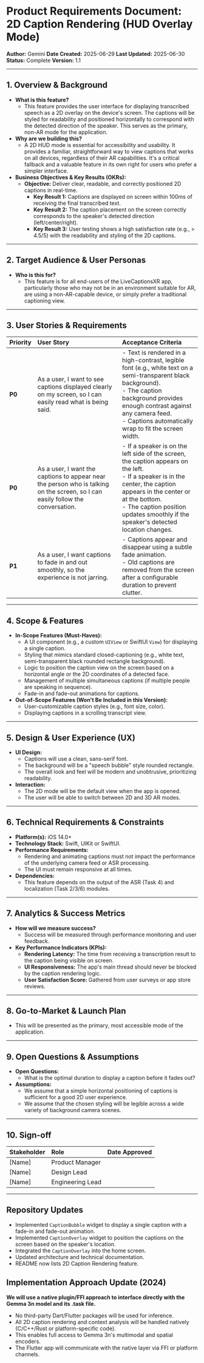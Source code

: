 # Product Requirements Document: 2D Caption Rendering (HUD Overlay Mode)

**Author:** Gemini
**Date Created:** 2025-06-29
**Last Updated:** 2025-06-30
**Status:** Complete
**Version:** 1.1

---

## 1. Overview & Background

*   **What is this feature?**
    *   This feature provides the user interface for displaying transcribed speech as a 2D overlay on the device's screen. The captions will be styled for readability and positioned horizontally to correspond with the detected direction of the speaker. This serves as the primary, non-AR mode for the application.
*   **Why are we building this?**
    *   A 2D HUD mode is essential for accessibility and usability. It provides a familiar, straightforward way to view captions that works on all devices, regardless of their AR capabilities. It's a critical fallback and a valuable feature in its own right for users who prefer a simpler interface.
*   **Business Objectives & Key Results (OKRs):**
    *   **Objective:** Deliver clear, readable, and correctly positioned 2D captions in real-time.
        *   **Key Result 1:** Captions are displayed on screen within 100ms of receiving the final transcribed text.
        *   **Key Result 2:** The caption placement on the screen correctly corresponds to the speaker's detected direction (left/center/right).
        *   **Key Result 3:** User testing shows a high satisfaction rate (e.g., > 4.5/5) with the readability and styling of the 2D captions.

---

## 2. Target Audience & User Personas

*   **Who is this for?**
    *   This feature is for all end-users of the LiveCaptionsXR app, particularly those who may not be in an environment suitable for AR, are using a non-AR-capable device, or simply prefer a traditional captioning view.

---

## 3. User Stories & Requirements

| Priority | User Story                                                                                             | Acceptance Criteria                                                                                                                                                              |
| :------- | :----------------------------------------------------------------------------------------------------- | :------------------------------------------------------------------------------------------------------------------------------------------------------------------------------- |
| **P0**   | As a user, I want to see captions displayed clearly on my screen, so I can easily read what is being said. | - Text is rendered in a high-contrast, legible font (e.g., white text on a semi-transparent black background). <br> - The caption background provides enough contrast against any camera feed. <br> - Captions automatically wrap to fit the screen width. |
| **P0**   | As a user, I want the captions to appear near the person who is talking on the screen, so I can easily follow the conversation. | - If a speaker is on the left side of the screen, the caption appears on the left. <br> - If a speaker is in the center, the caption appears in the center or at the bottom. <br> - The caption position updates smoothly if the speaker's detected location changes. |
| **P1**   | As a user, I want captions to fade in and out smoothly, so the experience is not jarring.                 | - Captions appear and disappear using a subtle fade animation. <br> - Old captions are removed from the screen after a configurable duration to prevent clutter. |

---

## 4. Scope & Features

*   **In-Scope Features (Must-Haves):**
    *   A UI component (e.g., a custom `UIView` or SwiftUI `View`) for displaying a single caption.
    *   Styling that mimics standard closed-captioning (e.g., white text, semi-transparent black rounded rectangle background).
    *   Logic to position the caption view on the screen based on a horizontal angle or the 2D coordinates of a detected face.
    *   Management of multiple simultaneous captions (if multiple people are speaking in sequence).
    *   Fade-in and fade-out animations for captions.
*   **Out-of-Scope Features (Won't Be Included in this Version):**
    *   User-customizable caption styles (e.g., font size, color).
    *   Displaying captions in a scrolling transcript view.

---

## 5. Design & User Experience (UX)

*   **UI Design:**
    *   Captions will use a clean, sans-serif font.
    *   The background will be a "speech bubble" style rounded rectangle.
    *   The overall look and feel will be modern and unobtrusive, prioritizing readability.
*   **Interaction:**
    *   The 2D mode will be the default view when the app is opened.
    *   The user will be able to switch between 2D and 3D AR modes.

---

## 6. Technical Requirements & Constraints

*   **Platform(s):** iOS 14.0+
*   **Technology Stack:** Swift, UIKit or SwiftUI.
*   **Performance Requirements:**
    *   Rendering and animating captions must not impact the performance of the underlying camera feed or ASR processing.
    *   The UI must remain responsive at all times.
*   **Dependencies:**
    *   This feature depends on the output of the ASR (Task 4) and localization (Task 2/3/6) modules.

---

## 7. Analytics & Success Metrics

*   **How will we measure success?**
    *   Success will be measured through performance monitoring and user feedback.
*   **Key Performance Indicators (KPIs):**
    *   **Rendering Latency:** The time from receiving a transcription result to the caption being visible on screen.
    *   **UI Responsiveness:** The app's main thread should never be blocked by the caption rendering logic.
    *   **User Satisfaction Score:** Gathered from user surveys or app store reviews.

---

## 8. Go-to-Market & Launch Plan

*   This will be presented as the primary, most accessible mode of the application.

---

## 9. Open Questions & Assumptions

*   **Open Questions:**
    *   What is the optimal duration to display a caption before it fades out?
*   **Assumptions:**
    *   We assume that a simple horizontal positioning of captions is sufficient for a good 2D user experience.
    *   We assume that the chosen styling will be legible across a wide variety of background camera scenes.

---

## 10. Sign-off

| Stakeholder       | Role                | Date Approved |
| :---------------- | :------------------ | :------------ |
| [Name]            | Product Manager     |               |
| [Name]            | Design Lead         |               |
| [Name]            | Engineering Lead    |               |

---

## Repository Updates

- Implemented `CaptionBubble` widget to display a single caption with a fade-in and fade-out animation.
- Implemented `CaptionOverlay` widget to position the captions on the screen based on the speaker's location.
- Integrated the `CaptionOverlay` into the home screen.
- Updated architecture and technical documentation.
- README now lists 2D Caption Rendering feature.

## Implementation Approach Update (2024)

**We will use a native plugin/FFI approach to interface directly with the Gemma 3n model and its .task file.**
- No third-party Dart/Flutter packages will be used for inference.
- All 2D caption rendering and context analysis will be handled natively (C/C++/Rust or platform-specific code).
- This enables full access to Gemma 3n's multimodal and spatial encoders.
- The Flutter app will communicate with the native layer via FFI or platform channels.
